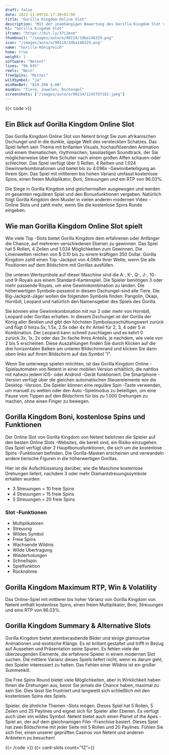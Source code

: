 ```yaml
---
draft: false
date: 2022-11-09T16:17:38+03:00
title: "Gorilla Kingdom Online Slot"
description: "Mit der unabhängigen Bewertung des Gorilla Kingdom Slot von Netent können Sie hier kostenlos oder echtes Geld spielen und hier einen Bonus erhalten!"
h1: "Gorilla Kingdom Slot"
iframe: "https://bit.ly/37L2mxm"
thumbnail: "/images/auto/o/90119/3dba146329.png"
icon: "/images/auto/o/90119/3dba146329.png"
name: "Gorilla-Königreich"
home: true
weight: 1
software: "Netent"
lines: "96.03%"
reels: "Nein"
freeSpins: "Mittel"
wildSymbol: "Ja"
minMaxBet: "819.200 $.00"
maxWin: "Tiere, Juwelen, Dschungel"
screenshots: ["/images/auto/o/90124/1245fd7182.jpeg"]
---
```


{{< code >}}<h2>Ein Blick auf Gorilla Kingdom Online Slot</h2><p>Das Gorilla Kingdom Online Slot von Netent bringt Sie zum afrikanischen Dschungel und in die dunkle, üppige Welt des versteckten Schatzes. Das Spiel liefert sein Thema mit brillanten Visuals, hochauflösenden Animation und einem thematischen, rhythmischen, basslastigen Soundtrack, der Sie möglicherweise über Ihre Schulter nach einem großen Affen schauen-oder schlechter. Das Spiel verfügt über 5 Rollen, 4 Reihen und 1.024 Gewinnerkombinationen und bietet bis zu 4.096x -Gewinnbeteiligung an Ihrem Spin. Das Spiel mit mittlerem bis hohen Varianz umfasst kostenlose Spins, einen freien Multiplikator, Boni, Streuungen und ein RTP von 96.03%.</p><p> Die Siege in Gorilla Kingdom sind gleichermaßen ausgewogen und werden im gesamten regulären Spiel und den Bonusfunktionen vergeben. Natürlich folgt Gorilla Kingdom dem Muster in vielen anderen modernen Video -Online Slots und zahlt mehr, wenn Sie die kostenlose Spins Runde eingeben.</p><h2>Wie man Gorilla Kingdom Online Slot spielt</h2><p>Wie viele Top -Slots bietet Gorilla Kingdom dem erfahrenen oder Anfänger die Chance, auf mehreren verschiedenen Ebenen zu gewinnen. Das Spiel hat 5 Rollen, 4 Zeilen und 1.024 Möglichkeiten zum Gewinnen. Die Linienwetten reichen von $ 0.10 bis zu einem kräftigen 350 Dollar. Gorilla Kingdom zahlt einen Top -Jackpot von 4.069x Ihrer Wette, wenn Sie alle Positionen auf dem Bildschirm mit Gorillas ausfüllen.</p><p>Die unteren Wertsymbole auf dieser Maschine sind die A-, K-, Q-, J-, 10- und 9-Royals aus einem Standard-Kartenspiel. Die Spieler benötigen 3 oder mehr passende Royals, um eine Gewinnkombination zu landen. Die höherwertigen Symbole-passend in diesem Dschungel-sind alle Tiere. Die Big-Jackpot-Jäger wollen die folgenden Symbole finden: Pangolin, Okapi, Hornbill, Leopard und natürlich den Namensgeber des Spiels des Gorilla.</p><p>Sie können eine Gewinnkombination mit nur 2 oder mehr von Hornbill, Leopard oder Gorillas erhalten. In diesem Dschungel ist der Gorilla der König aller Bestien und gibt den höchsten Symbolausschüttungswert zurück und fügt 0 hinzu.5x, 1.5x, 2.5x oder 4x Ihr Anteil für 2, 3, 4 oder 5 in Kombination. Der Leopard kann schnell zuschlagen und es kehrt 0 zurück.3x, 1x, 2x oder das 3x-fache Ihres Anteils, je nachdem, wie viele von 2 bis 5 erscheinen. Diese Auszahlungen finden Sie durch Klicken auf die drei horizontalen Balken am unteren Bildschirmrand und klicken Sie dann oben links auf Ihrem Bildschirm auf das Symbol "I".</p><p>Wenn Sie unterwegs spielen möchten, ist das Gorilla Kingdom Online -Spielautomaten von Netent in einer mobilen Version erhältlich, die nahtlos mit nahezu jedem iOS- oder Android -Gerät funktioniert. Die Smartphone -Version verfügt über die gleichen automatischen Steuerelemente wie die Desktop -Version. Die Spieler können eine reguläre Spin -Taste verwenden, um manuell zu wetten oder den Auto -Spielmodus zu beteiligen, um eine Pause vom Tippen auf den Bildschirm für bis zu 1.000 Drehungen zu machen, ohne einen Finger zu bewegen.</p><h2> Gorilla Kingdom Boni, kostenlose Spins und Funktionen</h2><p> Der Online Slot von Gorilla Kingdom von Netent belohnen die Spieler auf den besten Online Slots -Websites, die bereit sind, ein Risiko einzugehen. Das Spiel verfügt über 2 Hauptbonusfunktionen, die sich um die kostenlose Spins -Funktionen befinden. Die Gorilla-Masken erscheinen und verwandeln andere tierische Figuren in die höherwertigen Gorillas.</p><p>Hier ist die Aufschlüsselung darüber, wie die Maschine kostenlose Drehungen liefert, nachdem 3 oder mehr Diamantstreuungssymbole erhalten wurden:</p><ul><li>3 Streuungen = 10 freie Spins</li><li>4 Streuungen = 15 freie Spins</li><li>5 Streuungen = 20 freie Spins</li></ul><h3>
Slot -Funktionen</h3><ul>
<li></span>
Multiplikatoren</li>
<li></span>
Streuung</li>
<li></span>
Wildes Symbol</li>
<li></span>
Freie Spins</li>
<li></span>
Wachsende Wildnis</li>
<li></span>
Wilde Übertragung</li>
<li></span>
Wiederholungen</li>
<li></span>
Schnellspin</li>
<li></span>
Spielfunktion</li>
<li></span>
Rücknahme</li></ul><h2> Gorilla Kingdom Maximum RTP, Win & Volatility</h2><p> Das Online-Spiel mit mittlerer bis hoher Varianz von Gorilla Kingdom von Netent enthält kostenlose Spins, einen freien Multiplikator, Boni, Streuungen und eine RTP von 96.03%.</p><h2> Gorilla Kingdom Summary & Alternative Slots</h2><p>Gorilla Kingdom bietet atemberaubende Bilder und einige glamouröse Animationen und exotische Klänge. Es ist brillant gestaltet und trifft in Bezug auf Aussehen und Präsentation seine Spuren. Es fehlen viele der überzeugenden Elemente, die erfahrene Spieler in einem modernen Slot suchen. Die mittlere Varianz dieses Spiels liefert nicht, wenn es darum geht, den Spieler interessiert zu halten. Das Fehlen einer Wildnis ist ein großer Summenkill.</p><p>Die Free Spins Round bietet viele Möglichkeiten, aber in Wirklichkeit haben Ihnen die Drehungen aus, bevor Sie jemals die Chance haben, maximal zu sein Sie. Dies lässt Sie frustriert und langweilt sich schließlich mit den kostenlosen Spins des Spiels.</p><p> Spieler, die ähnliche Themen -Slots mögen. Dieses Spiel hat 5 Rollen, 5 Zeilen und 25 Paylines und eignet sich für Spieler aller Ebenen. Es verfügt auch über ein wildes Symbol. Netent bietet auch einen Planet of the Apes -Spiel an, der auf dem gleichnamigen Film -Franchise basiert. Dieses Spiel hat zwei Bildschirme mit jeder Seite mit 5 Rollen und 20 Paylines. Fühlen Sie sich frei, einen unserer geprüften Casinos von Netent und anderen Anbietern zu besuchen!</p>{{< /code >}}
{{< card-slots count="12">}}
